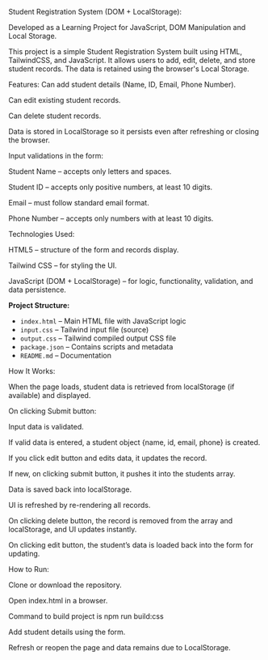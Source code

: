 Student Registration System (DOM + LocalStorage):

Developed as a Learning Project for JavaScript, DOM Manipulation and Local Storage.

This project is a simple Student Registration System built using HTML, TailwindCSS, and JavaScript.
It allows users to add, edit, delete, and store student records. The data is retained using the browser's Local Storage.

Features:
Can add student details (Name, ID, Email, Phone Number).

Can edit existing student records.

Can delete student records.

Data is stored in LocalStorage so it persists even after refreshing or closing the browser.

Input validations in the form:

Student Name – accepts only letters and spaces.

Student ID – accepts only positive numbers, at least 10 digits.

Email – must follow standard email format.

Phone Number – accepts only numbers with at least 10 digits.

Technologies Used:

HTML5 – structure of the form and records display.

Tailwind CSS – for styling the UI.

JavaScript (DOM + LocalStorage) – for logic, functionality, validation, and data persistence.

**Project Structure:**
- `index.html` – Main HTML file with JavaScript logic  
- `input.css` – Tailwind input file (source)  
- `output.css` – Tailwind compiled output CSS file  
- `package.json` – Contains scripts and metadata  
- `README.md` – Documentation  


How It Works:

When the page loads, student data is retrieved from localStorage (if available) and displayed.

On clicking Submit button:

Input data is validated.

If valid data is entered, a student object {name, id, email, phone} is created.

If you click edit button and edits data, it updates the record.

If new, on clicking submit button, it pushes it into the students array.

Data is saved back into localStorage.

UI is refreshed by re-rendering all records.

On clicking delete button, the record is removed from the array and localStorage, and UI updates instantly.

On clicking edit button, the student’s data is loaded back into the form for updating.

How to Run:

Clone or download the repository.

Open index.html in a browser.

Command to build project is npm run build:css

Add student details using the form.

Refresh or reopen the page and data remains due to LocalStorage.
